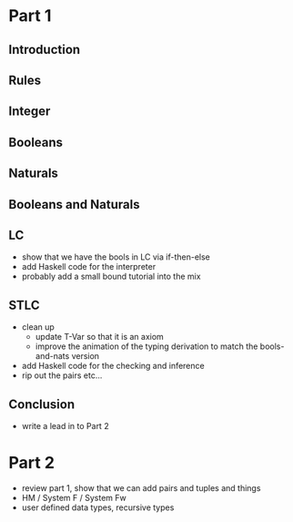 
# Part 1
## Introduction
## Rules
## Integer
## Booleans
## Naturals
## Booleans and Naturals

## LC
- show that we have the bools in LC via if-then-else
- add Haskell code for the interpreter
- probably add a small bound tutorial into the mix

## STLC
- clean up
  - update T-Var so that it is an axiom
  - improve the animation of the typing derivation to match the bools-and-nats version
- add Haskell code for the checking and inference
- rip out the pairs etc...

## Conclusion
- write a lead in to Part 2

# Part 2
- review part 1, show that we can add pairs and tuples and things
- HM / System F / System Fw
- user defined data types, recursive types

